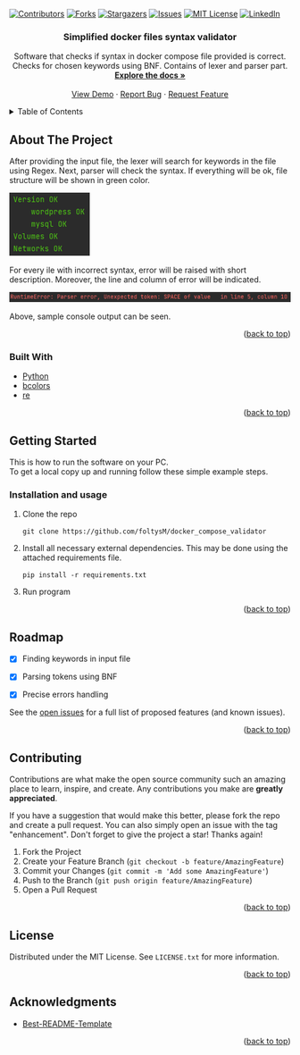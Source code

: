 <div id="top"></div>
<!--
*** Thanks for checking out the Best-README-Template. If you have a suggestion
*** that would make this better, please fork the repo and create a pull request
*** or simply open an issue with the tag "enhancement".
*** Don't forget to give the project a star!
*** Thanks again! Now go create something AMAZING! :D
-->



<!-- PROJECT SHIELDS -->
<!--
*** I'm using markdown "reference style" links for readability.
*** Reference links are enclosed in brackets [ ] instead of parentheses ( ).
*** See the bottom of this document for the declaration of the reference variables
*** for contributors-url, forks-url, etc. This is an optional, concise syntax you may use.
*** https://www.markdownguide.org/basic-syntax/#reference-style-links
-->
[![Contributors][contributors-shield]][contributors-url]
[![Forks][forks-shield]][forks-url]
[![Stargazers][stars-shield]][stars-url]
[![Issues][issues-shield]][issues-url]
[![MIT License][license-shield]][license-url]
[![LinkedIn][linkedin-shield]][linkedin-url]


<div>
<h3 align="center">Simplified docker files syntax validator</h3>

  <p align="center">
    Software that checks if syntax in docker compose file provided is correct. Checks for chosen keywords using BNF. Contains of lexer and parser part.
    <br />
    <a href="https://github.com/foltysM/docker_compose_validator"><strong>Explore the docs »</strong></a>
    <br />
    <br />
    <a href="https://github.com/foltysM/docker_compose_validator">View Demo</a>
    ·
    <a href="https://github.com/foltysM/docker_compose_validator/issues">Report Bug</a>
    ·
    <a href="https://github.com/foltysM/docker_compose_validator/issues">Request Feature</a>
  </p>
</div>



<!-- TABLE OF CONTENTS -->
<details>
  <summary>Table of Contents</summary>
  <ol>
    <li>
      <a href="#about-the-project">About The Project</a>
      <ul>
        <li><a href="#built-with">Built With</a></li>
      </ul>
    </li>
    <li>
      <a href="#getting-started">Getting Started</a>
      <ul>
        <li><a href="#installation and usage">Installation and usage</a></li>
      </ul>
    </li>
    <li><a href="#usage">Usage</a></li>
    <li><a href="#roadmap">Roadmap</a></li>
    <li><a href="#contributing">Contributing</a></li>
    <li><a href="#license">License</a></li>
    <li><a href="#acknowledgments">Acknowledgments</a></li>
  </ol>
</details>



<!-- ABOUT THE PROJECT -->
## About The Project

After providing the input file, the lexer will search for keywords in the file using Regex. Next, parser will check the syntax. If everything will be ok, 
file structure will be shown in green color.  

![product-screenshot]

For every ile with incorrect syntax, error will be raised with short description. Moreover, the line and column of error will be indicated.

![product-screenshot2]

Above, sample console output can be seen. 



<p align="right">(<a href="#top">back to top</a>)</p>



### Built With

* [Python](https://www.python.org/)
* [bcolors](https://pypi.org/project/bcolors/)
* [re](https://docs.python.org/3/library/re.html)

<p align="right">(<a href="#top">back to top</a>)</p>



<!-- GETTING STARTED -->
## Getting Started

This is how to run the software on your PC. </br >
To get a local copy up and running follow these simple example steps.


### Installation and usage

1. Clone the repo
   ```commandline
   git clone https://github.com/foltysM/docker_compose_validator
   ```
2. Install all necessary external dependencies. This may be done using the attached requirements file.
   ```commandline
   pip install -r requirements.txt
   ```

3. Run program

<p align="right">(<a href="#top">back to top</a>)</p>


<!-- ROADMAP -->
## Roadmap

- [x] Finding keywords in input file
- [x] Parsing tokens using BNF
- [x] Precise errors handling


See the [open issues](https://github.com/foltysM/docker_compose_validator/issues) for a full list of proposed features (and known issues).

<p align="right">(<a href="#top">back to top</a>)</p>



<!-- CONTRIBUTING -->
## Contributing

Contributions are what make the open source community such an amazing place to learn, inspire, and create. Any contributions you make are **greatly appreciated**.

If you have a suggestion that would make this better, please fork the repo and create a pull request. You can also simply open an issue with the tag "enhancement".
Don't forget to give the project a star! Thanks again!

1. Fork the Project
2. Create your Feature Branch (`git checkout -b feature/AmazingFeature`)
3. Commit your Changes (`git commit -m 'Add some AmazingFeature'`)
4. Push to the Branch (`git push origin feature/AmazingFeature`)
5. Open a Pull Request

<p align="right">(<a href="#top">back to top</a>)</p>



<!-- LICENSE -->
## License

Distributed under the MIT License. See `LICENSE.txt` for more information.

<p align="right">(<a href="#top">back to top</a>)</p>




<!-- ACKNOWLEDGMENTS -->
## Acknowledgments

* [Best-README-Template](https://github.com/othneildrew/Best-README-Template)

<p align="right">(<a href="#top">back to top</a>)</p>






<!-- MARKDOWN LINKS & IMAGES -->
<!-- https://www.markdownguide.org/basic-syntax/#reference-style-links -->
[contributors-shield]: https://img.shields.io/github/contributors/foltysM/docker_compose_validator.svg?style=for-the-badge
[contributors-url]: https://github.com/foltysM/docker_compose_validator/graphs/contributors
[forks-shield]: https://img.shields.io/github/forks/foltysM/docker_compose_validator.svg?style=for-the-badge
[forks-url]: https://github.com/foltysM/docker_compose_validator/network/members
[stars-shield]: https://img.shields.io/github/stars/foltysM/docker_compose_validator.svg?style=for-the-badge
[stars-url]: https://github.com/foltysM/docker_compose_validator/stargazers
[issues-shield]: https://img.shields.io/github/issues/foltysM/docker_compose_validator.svg?style=for-the-badge
[issues-url]: https://github.com/foltysM/docker_compose_validator/issues
[license-shield]: https://img.shields.io/github/license/foltysM/docker_compose_validator.svg?style=for-the-badge
[license-url]: https://github.com/foltysM/docker_compose_validator/blob/master/LICENSE.txt
[linkedin-shield]: https://img.shields.io/badge/-LinkedIn-black.svg?style=for-the-badge&logo=linkedin&colorB=555
[linkedin-url]: https://www.linkedin.com/in/michalfoltys/
[product-screenshot]: images/screenshot1.png
[product-screenshot2]: images/screenshot2.png

